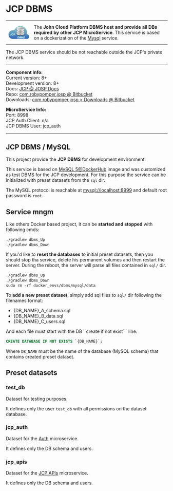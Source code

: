 # JCP DBMS

<table><tr>
<td>
<img src="JCP_DBMS_Logo_250.png" width="200">
</td>
<td>
The <b>John Cloud Platform DBMS host and provide all DBs required by other JCP MicroService</b>.
This service is based on a dockerization of the <a href="https://www.mysql.com/it/">
Mysql</a> service.
</td>
</tr></table>

The JCP DBMS service should be not reachable outside the JCP's private network.

---

**Component Info:** <br/>
Current version: 8+ <br/>
Development version: 8+ <br/>
Docs: [JCP @ JOSP Docs](README.md) <br/>
Repo: [com.robypomper.josp @ Bitbucket](https://bitbucket.org/johnosproject_shared/com.robypomper.josp/) <br/>
Downloads: [com.robypomper.josp > Downloads @ Bitbucket](https://bitbucket.org/johnosproject_shared/com.robypomper.josp/downloads/)

**MicroService Info:** <br/>
Port: 8998 <br/>
JCP Auth Client: n/a <br/>
JCP DBMS User: jcp_auth

---

## JCP DBMS / MySQL

This project provide the **JCP DBMS** for development environment.

This service is based on [MySQL 5@DockerHub](https://hub.docker.com/_/mysql) image
and was customized as test DBMS for the JCP development. For this purpose the
service can be initialized with preset datasets from the ```sql``` dir.

The MySQL protocol is reachable at [mysql://localhost:8999]() and default root
password is ```root```.

## Service mngm

Like others Docker based project, it can be **started and stopped** with following cmds:
```shell
./gradlew dbms_Up
./gradlew dbms_Down
```

If you'd like to **reset the databases** to initial preset datasets, then
you should stop tha service, delete his permanent volumes and then restart the
server. During the reboot, the server will parse all files contained in
```sql/``` dir.

```shell
./gradlew dbms_Up
./gradlew dbms_Down
sudo rm -rf docker_envs/dbms/mysql/data
```

To **add a new preset dataset**, simply add sql files to ```sql/``` dir following
the filenames format:
* {DB_NAME}_A_schema.sql
* {DB_NAME}_B_data.sql
* {DB_NAME}_C_users.sql

And each file must start with the DB ``create if not exist``` line:
```sql
CREATE DATABASE IF NOT EXISTS `{DB_NAME}`;
```
Where ```DB_NAME``` must be the name of the database (MySQL schema) that contains
created preset dataset.


## Preset datasets

### test_db
Dataset for testing purposes.

It defines only the user ```test_db``` with all permissions on the dataset database.

### jcp_auth
Dataset for the [Auth](../auth/README.md) microservice.

It defines only the DB schema and users.

### jcp_apis
Dataset for the [JCP APIs](../../core/apis/README.md) microservice.

It defines only the DB schema and users.
